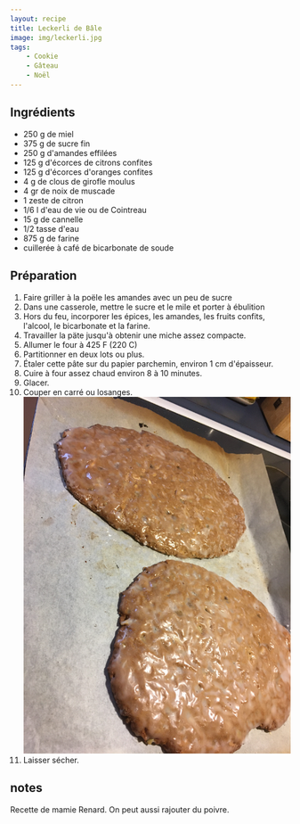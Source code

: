 ```yaml
---
layout: recipe
title: Leckerli de Bâle
image: img/leckerli.jpg  
tags:
    - Cookie
    - Gâteau
    - Noël
---
```

## Ingrédients
* 250 g de miel
* 375 g de sucre fin
* 250 g d'amandes effilées
* 125 g d'écorces de citrons confites
* 125 g d'écorces d'oranges confites
* 4 g de clous de girofle moulus
* 4 gr de noix de muscade
* 1 zeste de citron
* 1/6 l d'eau de vie ou de Cointreau
* 15 g de cannelle
* 1/2 tasse d'eau
* 875 g de farine
* cuillerée à café de bicarbonate de soude

## Préparation
1. Faire griller à la poële les amandes avec un peu de sucre
2. Dans une casserole, mettre le sucre et le mile et porter à ébulition
3. Hors du feu, incorporer les épices, les amandes, les fruits confits, l'alcool, le bicarbonate et la farine.
4. Travailler la päte jusqu'à obtenir une miche assez compacte.
4. Allumer le four à 425 F (220 C)
5. Partitionner en deux lots ou plus.
6. Étaler cette pâte sur du papier parchemin, environ 1 cm d'épaisseur.
7. Cuire à four assez chaud environ 8 à 10 minutes.
9. Glacer. 
8. Couper en carré ou losanges.
![image2](img/leckerli-1.jpg)
9. Laisser sécher.


## notes
Recette de mamie Renard.
On peut aussi rajouter du poivre.
